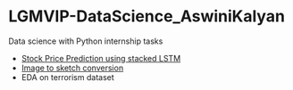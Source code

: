 # LGMVIP-DataScience_AswiniKalyan
Data science with Python internship tasks
- [Stock Price Prediction using stacked LSTM](https://github.com/aswinikalyan30/LGMVIP-DataScience_AswiniKalyan/tree/main/LSTM%20Stock%20Price)
- [Image to sketch conversion](https://github.com/aswinikalyan30/LGMVIP-DataScience_AswiniKalyan/tree/main/Image-to-Sketch)
- EDA on terrorism dataset

